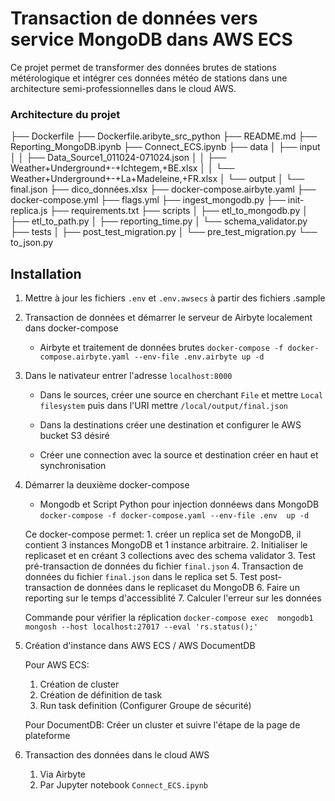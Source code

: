# Transaction de données vers service MongoDB dans AWS ECS

Ce projet permet de transformer des données brutes de stations métérologique et intégrer ces données météo de stations dans une architecture semi-professionnelles dans le cloud AWS.

### Architecture du projet

├── Dockerfile
├── Dockerfile.aribyte_src_python
├── README.md
├── Reporting_MongoDB.ipynb
├── Connect_ECS.ipynb
├── data
│   ├── input
│   │   ├── Data_Source1_011024-071024.json
│   │   ├── Weather+Underground+-+Ichtegem,+BE.xlsx
│   │   └── Weather+Underground+-+La+Madeleine,+FR.xlsx
│   └── output
│       └── final.json
├── dico_données.xlsx
├── docker-compose.airbyte.yaml
├── docker-compose.yml
├── flags.yml
├── ingest_mongodb.py
├── init-replica.js
├── requirements.txt
├── scripts
│   ├── etl_to_mongodb.py
│   ├── etl_to_path.py
│   ├── reporting_time.py
│   └── schema_validator.py
├── tests
│   ├── post_test_migration.py
│   └── pre_test_migration.py
└── to_json.py


## Installation 

1. Mettre à jour les fichiers `.env` et `.env.awsecs` à partir des fichiers .sample

2. Transaction de données et démarrer le serveur de Airbyte localement dans docker-compose

    - Airbyte et traitement de données brutes 
    `docker-compose -f docker-compose.airbyte.yaml --env-file .env.airbyte up -d`

3. Dans le nativateur entrer l'adresse `localhost:8000`
    
    - Dans le sources, créer une source en cherchant `File` et mettre `Local filesystem` puis dans l'URI mettre `/local/output/final.json`
    - Dans la destinations créer une destination et configurer le AWS bucket S3 désiré

    - Créer une connection avec la source et destination créer en haut et synchronisation

4. Démarrer la deuxième docker-compose 

    - Mongodb et Script Python pour injection donnéews dans MongoDB
    `docker-compose -f docker-compose.yaml --env-file .env  up -d`

    Ce docker-compose permet:
        1. créer un replica set de MongoDB, il contient 3 instances MongoDB et 1 instance arbitraire.
        2. Initialiser le replicaset et en créant 3 collections avec des schema validator
        3. Test pré-transaction de données du fichier `final.json`
        4. Transaction de données du fichier `final.json` dans le replica set
        5. Test post-transaction de données dans le replicaset du MongoDB
        6. Faire un reporting sur le temps d'accessiblité
        7. Calculer l'erreur sur les données

    Commande pour vérifier la réplication
    `docker-compose exec  mongodb1 mongosh --host localhost:27017 --eval 'rs.status();'`

5. Création d'instance dans AWS ECS / AWS DocumentDB

    Pour AWS ECS:
    1. Création de cluster
    2. Création de définition de task
    3. Run task definition (Configurer Groupe de sécurité)
    
    Pour DocumentDB:
    Créer un cluster et suivre l'étape de la page de plateforme

6. Transaction des données dans le cloud AWS
    1. Via Airbyte
    2. Par Jupyter notebook `Connect_ECS.ipynb`
